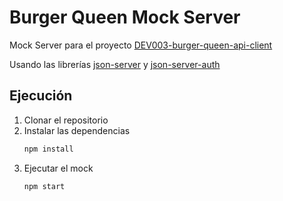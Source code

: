 # Burger Queen Mock Server

Mock Server para el proyecto [DEV003-burger-queen-api-client](https://github.com/alextina/DEV003-burger-queen-api-client)

Usando las librerías [json-server](https://github.com/typicode/json-server) 
y [json-server-auth](https://github.com/jeremyben/json-server-auth) 

## Ejecución

1. Clonar el repositorio
2. Instalar las dependencias
    ```bash
    npm install
    ```
3. Ejecutar el mock
    ```bash
    npm start
    ```
    